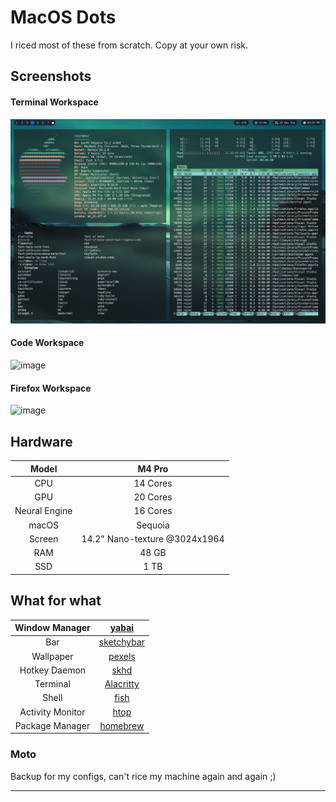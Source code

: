 # MacOS Dots
I riced most of these from scratch. Copy at your own risk.

## Screenshots

#### Terminal Workspace

![image](./assets/hs.png)


#### Code Workspace

![image](./assets/vsc.png)

#### Firefox Workspace

![image](./assets/yt.png)

## Hardware

<!-- | Spec | Value | -->
| Model | M4 Pro |
|:---: |:---:|
| CPU | 14 Cores |
| GPU | 20 Cores |
| Neural Engine | 16 Cores |
| macOS | Sequoia |
| Screen | 14.2" Nano-texture @3024x1964 |
| RAM | 48 GB |
| SSD | 1 TB |




## What for what

| Window Manager | [yabai](https://github.com/koekeishiya/yabai) |
|:---: |:---:|
| Bar | [sketchybar](https://github.com/FelixKratz/SketchyBar) |
| Wallpaper | [pexels](https://www.pexels.com/search/4k%20wallpaper/) |
| Hotkey Daemon | [skhd](https://github.com/koekeishiya/skhd) |
| Terminal | [Alacritty](https://github.com/alacritty/alacritty) |
| Shell | [fish](https://fishshell.com/) |
| Activity Monitor | [htop](https://htop.dev/) |
| Package Manager | [homebrew](https://brew.sh/) |


### Moto
Backup for my configs, can't rice my machine again and again ;)
<hr>